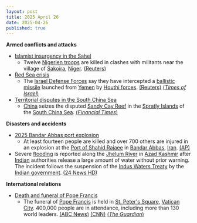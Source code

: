 ```yaml
---
layout: post
title: 2025 April 26
date: 2025-04-26
published: true
---
```



**Armed conflicts and attacks**

* [Islamist insurgency in the Sahel](https://en.wikipedia.org/wiki/Islamist_insurgency_in_the_Sahel "Islamist insurgency in the Sahel")
  + Twelve [Nigerien troops](https://en.wikipedia.org/wiki/Niger_Armed_Forces "Niger Armed Forces") are killed in clashes with militants near the village of [Sakoira](https://en.wikipedia.org/wiki/Sakoira "Sakoira"), [Niger](https://en.wikipedia.org/wiki/Niger "Niger"). [(Reuters)](https://www.reuters.com/world/africa/twelve-niger-soldiers-killed-attack-two-suspects-detained-says-army-2025-04-26/)
* [Red Sea crisis](https://en.wikipedia.org/wiki/Red_Sea_crisis "Red Sea crisis")
  + The [Israel Defense Forces](https://en.wikipedia.org/wiki/Israel_Defense_Forces "Israel Defense Forces") say they have intercepted a [ballistic missile](https://en.wikipedia.org/wiki/Ballistic_missile "Ballistic missile") launched from [Yemen](https://en.wikipedia.org/wiki/Yemen "Yemen") by [Houthi forces](https://en.wikipedia.org/wiki/Houthis "Houthis"). [(Reuters)](https://www.reuters.com/world/middle-east/missile-launched-yemen-into-israel-israeli-army-says-2025-04-25/) [(*Times of Israel*)](https://www.timesofisrael.com/liveblog_entry/idf-says-air-defenses-downed-houthi-missile-launched-from-yemen/)
* [Territorial disputes in the South China Sea](https://en.wikipedia.org/wiki/Territorial_disputes_in_the_South_China_Sea "Territorial disputes in the South China Sea")
  + [China](https://en.wikipedia.org/wiki/China "China") seizes the disputed [Sandy Cay Reef](https://en.wikipedia.org/wiki/Sandy_Cay_Reef "Sandy Cay Reef") in the [Spratly Islands](https://en.wikipedia.org/wiki/Spratly_Islands "Spratly Islands") of the [South China Sea](https://en.wikipedia.org/wiki/South_China_Sea "South China Sea"). [(*Financial Times*)](https://www.ft.com/content/ae6acb23-7b09-4783-8ebb-9e88b5126361)

**Disasters and accidents**

* [2025 Bandar Abbas port explosion](https://en.wikipedia.org/wiki/2025_Bandar_Abbas_port_explosion "2025 Bandar Abbas port explosion")
  + At least fourteen people are killed and over 700 others are injured in an explosion at the [Port of Shahid Rajaee](https://en.wikipedia.org/wiki/Port_of_Shahid_Rajaee "Port of Shahid Rajaee") in [Bandar Abbas](https://en.wikipedia.org/wiki/Bandar_Abbas "Bandar Abbas"), [Iran](https://en.wikipedia.org/wiki/Iran "Iran"). [(AP)](https://apnews.com/article/iran-explosion-fire-bandar-abbas-72637c6b3e152a30045275f57ace29ed)
* Severe [flooding](https://en.wikipedia.org/wiki/Flood "Flood") is reported along the [Jhelum River](https://en.wikipedia.org/wiki/Jhelum_River "Jhelum River") in [Azad Kashmir](https://en.wikipedia.org/wiki/Azad_Kashmir "Azad Kashmir") after [Indian](https://en.wikipedia.org/wiki/India "India") authorities release a large amount of water without prior warning. The incident follows the suspension of the [Indus Waters Treaty](https://en.wikipedia.org/wiki/Indus_Waters_Treaty "Indus Waters Treaty") by the [Indian government](https://en.wikipedia.org/wiki/Government_of_India "Government of India"). [(24 News HD)](https://24newshd.tv/26-Apr-2025/flood-in-river-jhelum-after-india-releases-unannounced-water)

**International relations**

* [Death and funeral of Pope Francis](https://en.wikipedia.org/wiki/Death_and_funeral_of_Pope_Francis "Death and funeral of Pope Francis")
  + The funeral of [Pope Francis](https://en.wikipedia.org/wiki/Pope_Francis "Pope Francis") is held in [St. Peter's Square](https://en.wikipedia.org/wiki/St._Peter%27s_Square "St. Peter's Square"), [Vatican City](https://en.wikipedia.org/wiki/Vatican_City "Vatican City"). 400,000 people are in attendance, including more than 130 world leaders. [(ABC News)](https://www.abc.net.au/news/2025-04-26/pope-francis-funeral-live-updates/105216862) [(CNN)](https://edition.cnn.com/2025/04/26/europe/pope-francis-funeral-santa-maria-maggiore-intl/index.html) [(*The Guardian*)](https://www.theguardian.com/world/2025/apr/26/pilgrims-powerful-come-together-pope-francis-funeral)
